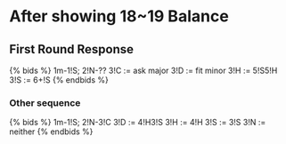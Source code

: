 # After showing 18~19 Balance

## First Round Response
{% bids %}
1m-1!S; 2!N-??
3!C  := ask major
3!D  := fit minor
3!H  := 5!S5!H
3!S  := 6+!S
{% endbids %}

### Other sequence
{% bids %}
1m-1!S; 2!N-3!C
3!D  := 4!H3!S
3!H  := 4!H
3!S  := 3!S
3!N  := neither
{% endbids %}
